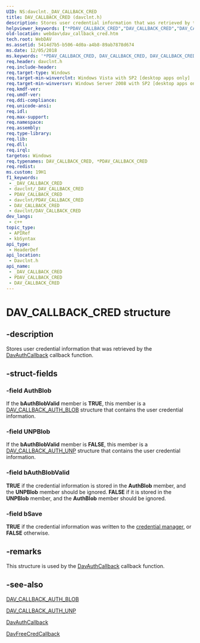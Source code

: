 ```yaml
---
UID: NS:davclnt._DAV_CALLBACK_CRED
title: DAV_CALLBACK_CRED (davclnt.h)
description: Stores user credential information that was retrieved by the DavAuthCallback callback function.
helpviewer_keywords: ["*PDAV_CALLBACK_CRED","DAV_CALLBACK_CRED","DAV_CALLBACK_CRED structure [WebDAV]","PDAV_CALLBACK_CRED","PDAV_CALLBACK_CRED structure pointer [WebDAV]","davclnt/DAV_CALLBACK_CRED","davclnt/PDAV_CALLBACK_CRED","webdav.dav_callback_cred"]
old-location: webdav\dav_callback_cred.htm
tech.root: WebDAV
ms.assetid: 5414d7b5-b506-4d0a-a4b8-89ab7878d674
ms.date: 12/05/2018
ms.keywords: '*PDAV_CALLBACK_CRED, DAV_CALLBACK_CRED, DAV_CALLBACK_CRED structure [WebDAV], PDAV_CALLBACK_CRED, PDAV_CALLBACK_CRED structure pointer [WebDAV], davclnt/DAV_CALLBACK_CRED, davclnt/PDAV_CALLBACK_CRED, webdav.dav_callback_cred'
req.header: davclnt.h
req.include-header: 
req.target-type: Windows
req.target-min-winverclnt: Windows Vista with SP2 [desktop apps only]
req.target-min-winversvr: Windows Server 2008 with SP2 [desktop apps only]
req.kmdf-ver: 
req.umdf-ver: 
req.ddi-compliance: 
req.unicode-ansi: 
req.idl: 
req.max-support: 
req.namespace: 
req.assembly: 
req.type-library: 
req.lib: 
req.dll: 
req.irql: 
targetos: Windows
req.typenames: DAV_CALLBACK_CRED, *PDAV_CALLBACK_CRED
req.redist: 
ms.custom: 19H1
f1_keywords:
 - _DAV_CALLBACK_CRED
 - davclnt/_DAV_CALLBACK_CRED
 - PDAV_CALLBACK_CRED
 - davclnt/PDAV_CALLBACK_CRED
 - DAV_CALLBACK_CRED
 - davclnt/DAV_CALLBACK_CRED
dev_langs:
 - c++
topic_type:
 - APIRef
 - kbSyntax
api_type:
 - HeaderDef
api_location:
 - Davclnt.h
api_name:
 - _DAV_CALLBACK_CRED
 - PDAV_CALLBACK_CRED
 - DAV_CALLBACK_CRED
---
```


# DAV_CALLBACK_CRED structure


## -description

Stores user credential information  that was retrieved by the <a href="/windows/desktop/api/davclnt/nc-davclnt-pfndavauthcallback">DavAuthCallback</a> callback function.

## -struct-fields

### -field AuthBlob

If the <b>bAuthBlobValid</b> member is <b>TRUE</b>, this member is a <a href="/windows/desktop/api/davclnt/ns-davclnt-dav_callback_auth_blob">DAV_CALLBACK_AUTH_BLOB</a> structure that contains the user credential information.

### -field UNPBlob

If the <b>bAuthBlobValid</b> member is <b>FALSE</b>, this member is a <a href="/windows/desktop/api/davclnt/ns-davclnt-dav_callback_auth_unp">DAV_CALLBACK_AUTH_UNP</a> structure that contains the user credential information.

### -field bAuthBlobValid

<b>TRUE</b> if the credential information is stored in the <b>AuthBlob</b> member, and the <b>UNPBlob</b> member should be ignored. <b>FALSE</b> if it is stored in the <b>UNPBlob</b> member, and the <b>AuthBlob</b> member should be ignored.

### -field bSave

<b>TRUE</b> if the credential information was written to the <a href="/windows/desktop/SecAuthN/credential-manager">credential manager</a>, or <b>FALSE</b> otherwise.

## -remarks

This structure is used by the <a href="/windows/desktop/api/davclnt/nc-davclnt-pfndavauthcallback">DavAuthCallback</a> callback function.

## -see-also

<a href="/windows/desktop/api/davclnt/ns-davclnt-dav_callback_auth_blob">DAV_CALLBACK_AUTH_BLOB</a>



<a href="/windows/desktop/api/davclnt/ns-davclnt-dav_callback_auth_unp">DAV_CALLBACK_AUTH_UNP</a>



<a href="/windows/desktop/api/davclnt/nc-davclnt-pfndavauthcallback">DavAuthCallback</a>



<a href="/windows/desktop/api/davclnt/nc-davclnt-pfndavauthcallback_freecred">DavFreeCredCallback</a>

